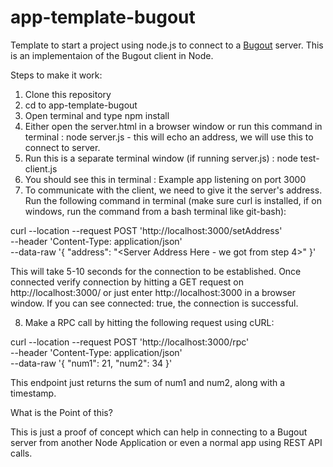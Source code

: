 # app-template-bugout

Template to start a project using node.js to connect to a <a href="https://github.com/chr15m/bugout">Bugout</a> server. This is an implementaion of the Bugout client in Node.

Steps to make it work:

1. Clone this repository
2. cd to app-template-bugout
3. Open terminal and type npm install
4. Either open the server.html in a browser window or run this command in terminal : node server.js - this will echo an address, we will use this to connect to server.
5. Run this is a separate terminal window (if running server.js) : node test-client.js
6. You should see this in terminal : Example app listening on port 3000
7. To communicate with the client, we need to give it the server's address. Run the following command in terminal (make sure curl is installed, if on windows, run the command from a bash terminal like git-bash):

curl --location --request POST 'http://localhost:3000/setAddress' \
--header 'Content-Type: application/json' \
--data-raw '{
    "address": "<Server Address Here - we got from step 4>"
}'

This will take 5-10 seconds for the connection to be established. Once connected verify connection by hitting a GET request on http://localhost:3000/ or just enter http://localhost:3000 in a browser window. If you can see connected: true, the connection is successful.

8. Make a RPC call by hitting the following request using cURL:

curl --location --request POST 'http://localhost:3000/rpc' \
--header 'Content-Type: application/json' \
--data-raw '{
    "num1": 21,
    "num2": 34
}'

This endpoint just returns the sum of num1 and num2, along with a timestamp.

What is the Point of this?

This is just a proof of concept which can help in connecting to a Bugout server from another Node Application or even a normal app using REST API calls.
